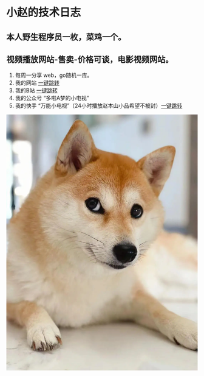 # 小赵的技术日志
## 本人野生程序员一枚，菜鸡一个。
## 视频播放网站-售卖-价格可谈，电影视频网站。

1. 每周一分享 web，go随机一库。
2. 我的网站 <a href="https://wcdha.com">一键跳转</a>
3. 我的B站 <a href="https://space.bilibili.com/432329331">一键跳转</a>
4. 我的公众号 “多啦A梦的小电视”
5. 我的快手 “万能小电视”（24小时播放赵本山小品希望不被封）<a href="https://live.kuaishou.com/u/a5200909?fid=43409964&cc=share_copylink&followRefer=151&shareMethod=TOKEN&docId=6&kpn=KUAISHOU&subBiz=LIVE_STREAM&shareId=17519422092725&shareToken=XaqurG0NwCiTmt7&userId=43409964&shareType=6&shareMode=APP&originShareId=17519422092725&appType=1&shareObjectId=N5fxX2Nfb8k&shareUrlOpened=0&timestamp=1688131725846">一键跳转</a>

<img src="./1.webp"/>
